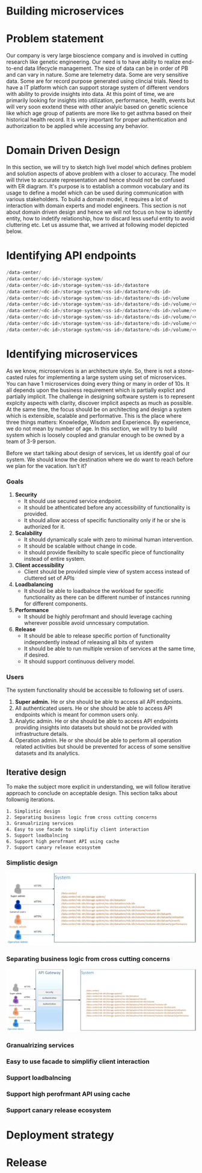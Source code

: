 # Building microservices

# Problem statement

Our company is very large bioscience company and is involved in cutting research like genetic engineering.
Our need is to have ability to realize end-to-end data lifecycle management. The size of data can be in order 
of PB and can vary in nature. Some are telemetry data. Some are very sensitive data. Some are for record
purpose generated using clincial trials. Need to have a IT platform which can support storage system of 
different vendors with ability to provide insights into data. At this point of time, we are primarily looking 
for insights into utilization, performance, health, events but will very soon exxtend these with other 
analyic based on genetic science like which age group of patients are more like to get asthma based on their
historical health record. It is very important for proper authentication and authorization to be applied 
while accessing any behavior.


# Domain Driven Design

In this section, we will try to sketch high livel model which defines problem and solution aspects of above
problem with a closer to accuracy. The model will thrive to accurate representation and hence should not be 
confused with ER diagram. It's purpose is to establish a common vocabulary and its usage to define a model
which can be used during communication with various stakeholders.  To build a domain model, it requires a 
lot of interaction with domain experts and model engineers. This section is not about domain driven design
and hence we will not focus on how to identify entity, how to indetify relationship, how to discard less 
useful entity to avoid cluttering etc. Let us assume that, we arrived at following model depicted below.

# Identifying API endpoints

```go
/data-center/
/data-center/<dc-id>/storage-system/
/data-center/<dc-id>/storage-system/<ss-id>/datastore
/data-center/<dc-id>/storage-system/<ss-id>/datastore/<ds-id>
/data-center/<dc-id>/storage-system/<ss-id>/datastore/<ds-id>/volume
/data-center/<dc-id>/storage-system/<ss-id>/datastore/<ds-id>/volume/<volume-id>
/data-center/<dc-id>/storage-system/<ss-id>/datastore/<ds-id>/volume/<volume-id>/datasets
/data-center/<dc-id>/storage-system/<ss-id>/datastore/<ds-id>/volume/<volume-id>/datasets/utilization
/data-center/<dc-id>/storage-system/<ss-id>/datastore/<ds-id>/volume/<volume-id>/datasets/events
/data-center/<dc-id>/storage-system/<ss-id>/datastore/<ds-id>/volume/<volume-id>/datasets/performance
```

# Identifying microservices

As we know, microservices is an architecture style. So, there is not a stone-casted rules for implementing a 
large system using set of microservices. You can have 1 microservices doing every thing or many in order of 10s.
It all depends upon the business requirement which is partially explict and partially implicit. The challenge in 
designing software system is to represent explcity aspects with clarity, discover implicit aspects as much as 
possible. At the same time, the focus should be on architecting and design a system which is extensible, scalable
and performative. This is the place where three things matters: Knowledge, Wisdom and Experience. By experience,
we do not mean by number of age. In this section, we will try to build system which is loosely coupled and granular
enough to be owned by a team of 3-9 person.

Before we start talking about design of services, let us identify goal of our system. We should know the destination 
where we do want to reach before we plan for the vacation. Isn't it? 

### Goals

1. **Security**
     * It should use secured service endpoint.
     * It should be athenticated before any accessibility of functionality is provided.
     * It should allow access of specific functionality only if he or she is authorized for it.
2. **Scalability**
     * It should dynamically scale with zero to minimal human intervention.
     * It should be scalable without change in code.
     * It should provide flexibilty to scale specific piece of functionality instead of entire system.     
3. **Client accessibility**
     * Client should be provided simple view of system access instead of cluttered set of APIs
4. **Loadbalancing**		
     * It should be able to loadbalnce the workload for specific functionality as there can be different number of instances 
       running for different components.
5. **Performance**
     * It should be highly perofrmant and should leverage caching wherever possible avoid unncessary computation.
6. **Release**		
     * It should be able to release specific portion of functionality independently instead of releasing all bits of system
     * It should be able to run multiple version of services at the same time, if desired.
     * It should support continuous delivery model.

### Users

The system functionality should be accessible to following set of users.

1. **Super admin.** He or she should be able to access all API endpoints.
2. All authenticated users. He or she should be able to access API endpoints which is meant for common users only.
3. Analytic admin. He or she should be able to access API endpoints providing insights into datasets but should 
   not be provided with infrastructure details.
4. Operation admin. He or she should be able to perform all operation related activities but should be prevented for 
   access of some sensitive datasets and its analytics.


## Iterative design 

To make the subject more explicit in understanding, we will follow iterative approach to conclude on acceptable design. This 
section talks about follownig iterations.

	1. Simplistic design
	2. Separating business logic from cross cutting concerns 
	3. Granualrizing services 
	4. Easy to use facade to simplifiy client interaction
	5. Support loadbalncing
	6. Support high perofrmant API using cache
	7. Support canary release ecosystem

### Simplistic design

![Simplistic design](/micro-services/images/genetic-service-design-1.jpg)

### Separating business logic from cross cutting concerns 

![Seperating cross cutting concenrs](/micro-services/images/genetic-service-design-2.jpg)


### Granualrizing services 
### Easy to use facade to simplifiy client interaction
### Support loadbalncing
### Support high perofrmant API using cache
### Support canary release ecosystem


# Deployment strategy


# Release 

